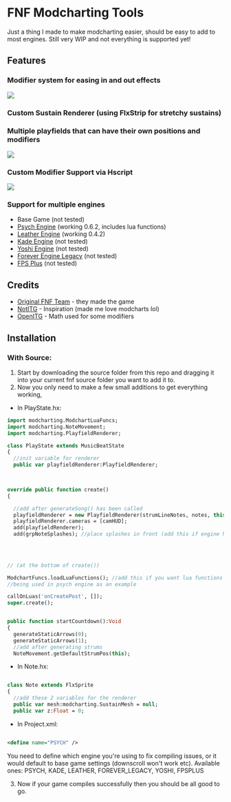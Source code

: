 # FNF Modcharting Tools
Just a thing I made to make modcharting easier, should be easy to add to most engines.
Still very WIP and not everything is supported yet!

## Features
### Modifier system for easing in and out effects
![](https://github.com/TheZoroForce240/FNF-Modcharting-Tools/blob/main/readme/modifiers.gif)
### Custom Sustain Renderer (using FlxStrip for stretchy sustains)
### Multiple playfields that can have their own positions and modifiers
![](https://github.com/TheZoroForce240/FNF-Modcharting-Tools/blob/main/readme/sustains.gif)
### Custom Modifier Support via Hscript
![](https://github.com/TheZoroForce240/FNF-Modcharting-Tools/blob/main/readme/custommods.gif)
### Support for multiple engines
- Base Game (not tested)
- [Psych Engine](https://github.com/ShadowMario/FNF-PsychEngine) (working 0.6.2, includes lua functions)
- [Leather Engine](https://github.com/Leather128/LeatherEngine) (working 0.4.2)
- [Kade Engine](https://github.com/KadeDev/Kade-Engine) (not tested)
- [Yoshi Engine](https://github.com/YoshiCrafter29/YoshiCrafterEngine) (not tested)
- [Forever Engine Legacy](https://github.com/Yoshubs/Forever-Engine-Legacy) (not tested)
- [FPS Plus](https://github.com/ThatRozebudDude/FPS-Plus-Public) (not tested)


## Credits 
- [Original FNF Team](https://github.com/ninjamuffin99/Funkin) - they made the game
- [NotITG](https://www.noti.tg/) - Inspiration (made me love modcharts lol)
- [OpenITG](https://github.com/openitg/openitg) - Math used for some modifiers

## Installation 
### With Source:
1. Start by downloading the source folder from this repo and dragging it into your current fnf source folder you want to add it to.
2. Now you only need to make a few small additions to get everything working,
- In PlayState.hx:
```haxe
import modcharting.ModchartLuaFuncs;
import modcharting.NoteMovement;
import modcharting.PlayfieldRenderer;

class PlayState extends MusicBeatState
{
  //init variable for renderer
  public var playfieldRenderer:PlayfieldRenderer;
  
```
```haxe

override public function create()
{

  //add after generateSong() has been called
  playfieldRenderer = new PlayfieldRenderer(strumLineNotes, notes, this);
  playfieldRenderer.cameras = [camHUD];
  add(playfieldRenderer);
  add(grpNoteSplashes); //place splashes in front (add this if engine has splashes)
      
      
```

```haxe

// (at the bottom of create())

ModchartFuncs.loadLuaFunctions(); //add this if you want lua functions in scripts
//being used in psych engine as an example

callOnLuas('onCreatePost', []);
super.create();

```
```haxe

public function startCountdown():Void
{
  generateStaticArrows(0);
  generateStaticArrows(1);
  //add after generating strums
  NoteMovement.getDefaultStrumPos(this);

```

- In Note.hx:
```haxe

class Note extends FlxSprite
{
  //add these 2 variables for the renderer
  public var mesh:modcharting.SustainMesh = null; 
  public var z:Float = 0;

```
- In Project.xml:
```xml

<define name="PSYCH" />

```
You need to define which engine you're using to fix compiling issues, or it would default to base game settings (downscroll won't work etc).
Available ones: PSYCH, KADE, LEATHER, FOREVER_LEGACY, YOSHI, FPSPLUS


3. Now if your game compiles successfully then you should be all good to go.

